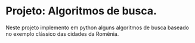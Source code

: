 # Projeto: Algoritmos de busca.

Neste projeto implemento em python alguns algoritmos de busca baseado no exemplo clássico das cidades da Romênia. 